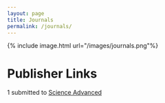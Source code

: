 ```yaml
---
layout: page
title: Journals
permalink: /journals/
---
```


{% include image.html url="/images/journals.png"%}

# Publisher Links
1 submitted to [Science Advanced](https://cts.sciencemag.org/scc/login.html;jsessionid=46E64D41CACA096CC503DD3274EE02DF)  
<!--
0 submitted to [Science Magazine](https://cts.sciencemag.org/scc/login.html;jsessionid=46E64D41CACA096CC503DD3274EE02DF)
0 submitted to [American Chemical Society](https://acs.manuscriptcentral.com/acs)  
-->
